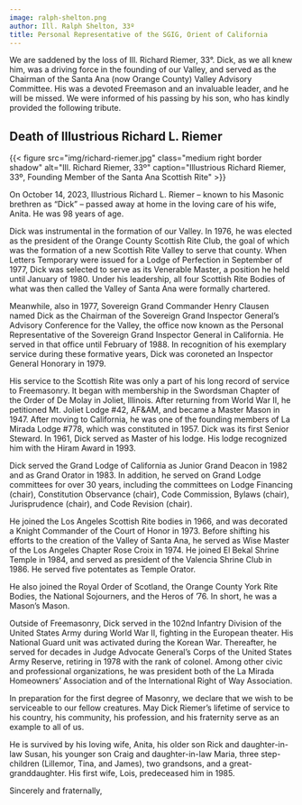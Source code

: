 ```yaml
---
image: ralph-shelton.png
author: Ill. Ralph Shelton, 33º
title: Personal Representative of the SGIG, Orient of California 
---
```


We are saddened by the loss of Ill. Richard Riemer, 33°. Dick, as we all knew him, was a driving force in the founding of our Valley, and served as the Chairman of the Santa Ana (now Orange County) Valley Advisory Committee. His was a devoted Freemason and an invaluable leader, and he will be missed. We were informed of his passing by his son, who has kindly provided the following tribute.

## Death of Illustrious Richard L. Riemer

{{< figure src="img/richard-riemer.jpg" class="medium right border shadow" alt="Ill. Richard Riemer, 33º" caption="Illustrious Richard Riemer, 33º, Founding Member of the Santa Ana Scottish Rite" >}}

On October 14, 2023, Illustrious Richard L. Riemer – known to his Masonic brethren as “Dick” – passed away at home in the loving care of his wife, Anita. He was 98 years of age.

Dick was instrumental in the formation of our Valley.  In 1976, he was elected as the president of the Orange County Scottish Rite Club, the goal of which was the formation of a new Scottish Rite Valley to serve that county. When Letters Temporary were issued for a Lodge of Perfection in September of 1977, Dick was selected to serve as its Venerable Master, a position he held until January of 1980. Under his leadership, all four Scottish Rite Bodies of what was then called the Valley of Santa Ana were formally chartered.

Meanwhile, also in 1977, Sovereign Grand Commander Henry Clausen named Dick as the Chairman of the Sovereign Grand Inspector General’s Advisory Conference for the Valley, the office now known as the Personal Representative of the Sovereign Grand Inspector General in California. He served in that office until February of 1988. In recognition of his exemplary service during these formative years, Dick was coroneted an Inspector General Honorary in 1979.

His service to the Scottish Rite was only a part of his long record of service to Freemasonry. It began with membership in the Swordsman Chapter of the Order of De Molay in Joliet, Illinois. After returning from World War II, he petitioned Mt. Joliet Lodge #42, AF&AM, and became a Master Mason in 1947. After moving to California, he was one of the founding members of La Mirada Lodge #778, which was constituted in 1957. Dick was its first Senior Steward. In 1961, Dick served as Master of his lodge. His lodge recognized him with the Hiram Award in 1993.

Dick served the Grand Lodge of California as Junior Grand Deacon in 1982 and as Grand Orator in 1983. In addition, he served on Grand Lodge committees for over 30 years, including the committees on Lodge Financing (chair), Constitution Observance (chair), Code Commission, Bylaws (chair), Jurisprudence (chair), and Code Revision (chair).  

He joined the Los Angeles Scottish Rite bodies in 1966, and was decorated a Knight Commander of the Court of Honor in 1973. Before shifting his efforts to the creation of the Valley of Santa Ana, he served as Wise Master of the Los Angeles Chapter Rose Croix in 1974.
He joined El Bekal Shrine Temple in 1984, and served as president of the Valencia Shrine Club in 1986. He served five potentates as Temple Orator.

He also joined the Royal Order of Scotland, the Orange County York Rite Bodies, the National Sojourners, and the Heros of ’76. In short, he was a Mason’s Mason.

Outside of Freemasonry, Dick served in the 102nd Infantry Division of the United States Army during World War II, fighting in the European theater. His National Guard unit was activated during the Korean War. Thereafter, he served for decades in Judge Advocate General’s Corps of the United States Army Reserve, retiring in 1978 with the rank of colonel. Among other civic and professional organizations, he was president both of the La Mirada Homeowners’ Association and of the International Right of Way Association.

In preparation for the first degree of Masonry, we declare that we wish to be serviceable to our fellow creatures. May Dick Riemer’s lifetime of service to his country, his community, his profession, and his fraternity serve as an example to all of us.

He is survived by his loving wife, Anita, his older son Rick and daughter-in-law Susan, his younger son Craig and daughter-in-law Maria, three step-children (Lillemor, Tina, and James), two grandsons, and a great-granddaughter. His first wife, Lois, predeceased him in 1985.

Sincerely and fraternally,